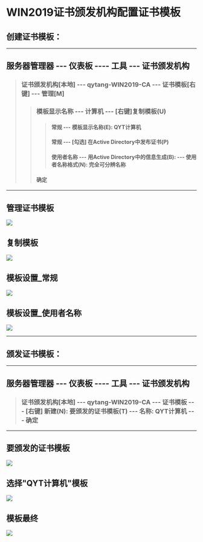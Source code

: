 # WIN2019证书颁发机构配置证书模板

## 创建证书模板：

---

## 服务器管理器 --- 仪表板 ---- 工具 --- 证书颁发机构
>  ### 证书颁发机构[本地] --- qytang-WIN2019-CA --- 证书模板[右键] --- 管理[M]
>>  ### 模板显示名称 --- 计算机 --- [右键]复制模板(U) 
>>>  #### 常规 --- 模板显示名称(E): QYT计算机
>>>  #### 常规 --- [勾选] 在Active Directory中发布证书(P)
>>>  #### 使用者名称 --- 用Active Directory中的信息生成(B): --- 使用者名称格式(N): 完全可分辨名称
>>  #### 确定

---

## 管理证书模板
![](./images/5.1_1_管理证书模板.png)

## 复制模板
![](./images/5.1_2_复制模板.png)

## 模板设置_常规
![](./images/5.1_3_模板设置_常规.png)

## 模板设置_使用者名称
![](./images/5.1_4_模板设置_使用者名称.png)

---

## 颁发证书模板：

---

## 服务器管理器 --- 仪表板 ---- 工具 --- 证书颁发机构
>  ### 证书颁发机构[本地] --- qytang-WIN2019-CA --- 证书模板 --- [右键] 新建(N): 要颁发的证书模板(T) --- 名称: QYT计算机 --- 确定


---

## 要颁发的证书模板
![](./images/5.1_5_要颁发的证书模板.png)

## 选择"QYT计算机"模板
![](./images/5.1_6_选择_QYT计算机.png)

## 模板最终
![](./images/5.1_7_模板最终.png)

